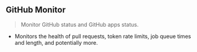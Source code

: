 ## GitHub Monitor
> Monitor GitHub status and GitHub apps status.

- Monitors the health of pull requests, token rate limits, job queue times and length, and potentially more.
